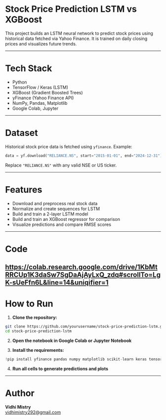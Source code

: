 # Stock Price Prediction LSTM vs XGBoost
This project builds an LSTM neural network to predict stock prices using historical data fetched via Yahoo Finance. It is trained on daily closing prices and visualizes future trends.

---

# Tech Stack

- Python  
- TensorFlow / Keras (LSTM)  
- XGBoost (Gradient Boosted Trees)  
- yFinance (Yahoo Finance API)  
- NumPy, Pandas, Matplotlib  
- Google Colab, Jupyter

---
# Dataset

Historical stock price data is fetched using `yfinance`. Example:

```python
data = yf.download("RELIANCE.NS", start="2015-01-01", end="2024-12-31")
```

Replace `"RELIANCE.NS"` with any valid NSE or US ticker.

---

# Features

- Download and preprocess real stock data
- Normalize and create sequences for LSTM
- Build and train a 2-layer LSTM model
- Build and train an XGBoost regressor for comparison
- Visualize predictions and compare RMSE scores

---

# Code
https://colab.research.google.com/drive/1KbMtRRCUp1K3daSw7SgDaAjAyLxQ_zdq#scrollTo=LgK-sUeFfn6L&line=14&uniqifier=1
---

# How to Run

1. **Clone the repository:**

```bash
git clone https://github.com/yourusername/stock-price-prediction-lstm.git
cd stock-price-prediction-lstm
```

2. **Open the notebook in Google Colab or Jupyter Notebook**

3. **Install the requirements:**

```python
!pip install yfinance pandas numpy matplotlib scikit-learn keras tensorflow xgboost
```

4. **Run all cells to generate predictions and plots**

---
# Author
**Vidhi Mistry**  
vidhimistry292@gmail.com
